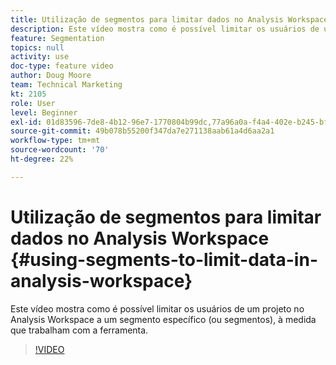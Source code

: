 ```yaml
---
title: Utilização de segmentos para limitar dados no Analysis Workspace
description: Este vídeo mostra como é possível limitar os usuários de um projeto no Analysis Workspace a um segmento específico (ou segmentos), à medida que trabalham com a ferramenta.
feature: Segmentation
topics: null
activity: use
doc-type: feature video
author: Doug Moore
team: Technical Marketing
kt: 2105
role: User
level: Beginner
exl-id: 01d83596-7de8-4b12-96e7-1770804b99dc,77a96a0a-f4a4-402e-b245-bfb83622a7e7
source-git-commit: 49b078b55200f347da7e271138aab61a4d6aa2a1
workflow-type: tm+mt
source-wordcount: '70'
ht-degree: 22%

---
```


# Utilização de segmentos para limitar dados no Analysis Workspace {#using-segments-to-limit-data-in-analysis-workspace}

Este vídeo mostra como é possível limitar os usuários de um projeto no Analysis Workspace a um segmento específico (ou segmentos), à medida que trabalham com a ferramenta.

>[!VIDEO](https://video.tv.adobe.com/v/24038/?quality=12)

